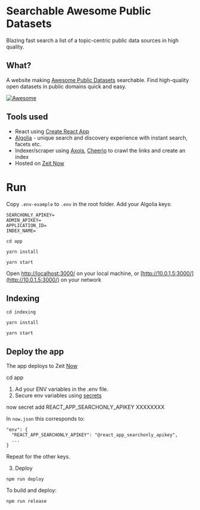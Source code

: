 
# Searchable Awesome Public Datasets

Blazing fast search a list of a topic-centric public data sources in high quality.

## What?
A website making [Awesome Public Datasets](https://github.com/awesomedata/awesome-public-datasets) searchable. Find high-quality open datasets in public domains quick and easy.

<a href="https://awesome.re">
  <img src="https://awesome.re/badge.svg" alt="Awesome">
</a>

## Tools used
+ React using [Create React App](https://github.com/facebook/create-react-app)
+ [Algolia](https://www.algolia.com/) - unique search and discovery experience with instant search, facets etc.
+ Indexer/scraper using [Axois](https://github.com/axios/axios), [Cheerio](https://cheerio.js.org/) to crawl the links and create an index
+ Hosted on [Zeit Now](https://zeit.co/now)

# Run

Copy `.env-example` to `.env` in the root folder. Add your Algolia keys:

```
SEARCHONLY_APIKEY=
ADMIN_APIKEY=
APPLICATION_ID=
INDEX_NAME=
```

```
cd app

yarn install

yarn start
```

Open [http://localhost:3000/](http://localhost:3000/) on your local machine, or [http://10.0.1.5:3000/](http://10.0.1.5:3000/) on your network

## Indexing

```
cd indexing

yarn install

yarn start
```

## Deploy the app

The app deploys to Zeit [Now](https://zeit.co/now)

  cd app

1. Ad your ENV variables in the .env file.
2. Secure  env variables using [secrets](https://zeit.co/docs/features/env-and-secrets)

  now secret add REACT_APP_SEARCHONLY_APIKEY XXXXXXXX

In `now.json` this corresponds to:

```
"env": {
  "REACT_APP_SEARCHONLY_APIKEY": "@react_app_searchonly_apikey",
  ...
}
```

Repeat for the other keys.

3. Deploy

```
npm run deploy
```

To build and deploy:

```
npm run release
```
